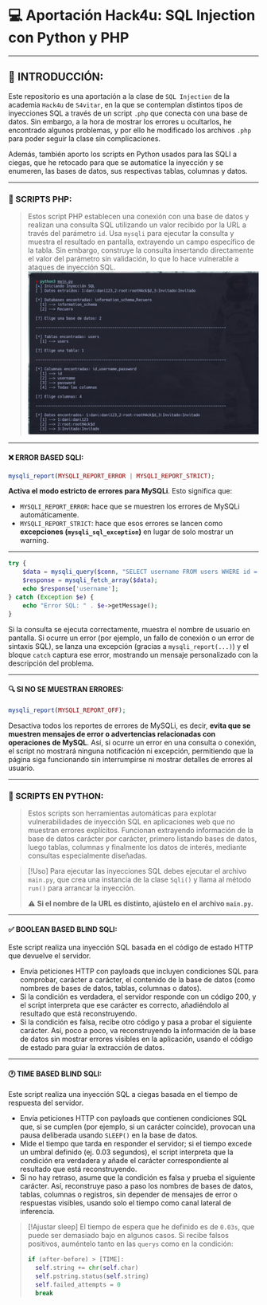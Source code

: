 # 💻 Aportación Hack4u: SQL Injection con Python y PHP
***
## 🧮 INTRODUCCIÓN:
Este repositorio es una aportación a la clase de `SQL Injection` de la academia `Hack4u` de `S4vitar`, en la que se contemplan distintos tipos de inyecciones SQL a través de un script `.php` que conecta con una base de datos. Sin embargo, a la hora de mostrar los errores u ocultarlos, he encontrado algunos problemas, y por ello he modificado los archivos `.php` para poder seguir la clase sin complicaciones.

Además, también aporto los scripts en Python usados para las SQLI a ciegas, que he retocado para que se automatice la inyección y se enumeren, las bases de datos, sus respectivas tablas, columnas y datos.
***
### 📁 SCRIPTS PHP:
>Estos script PHP establecen una conexión con una base de datos y realizan una consulta SQL utilizando un valor recibido por la URL a través del parámetro `id`. Usa `mysqli` para ejecutar la consulta y muestra el resultado en pantalla, extrayendo un campo específico de la tabla. Sin embargo, construye la consulta insertando directamente el valor del parámetro sin validación, lo que lo hace vulnerable a ataques de inyección SQL.
![Logo](img/1.png)
***
#### ❌ ERROR BASED SQLI:

``` php
mysqli_report(MYSQLI_REPORT_ERROR | MYSQLI_REPORT_STRICT);
```
**Activa el modo estricto de errores para MySQLi**. Esto significa que:
- `MYSQLI_REPORT_ERROR`: hace que se muestren los errores de MySQLi automáticamente.
- `MYSQLI_REPORT_STRICT`: hace que esos errores se lancen como **excepciones (`mysqli_sql_exception`)** en lugar de solo mostrar un warning.
***
``` php
try {
    $data = mysqli_query($conn, "SELECT username FROM users WHERE id = '$id'");
    $response = mysqli_fetch_array($data);
    echo $response['username'];
} catch (Exception $e) {
    echo "Error SQL: " . $e->getMessage();
}
```
Si la consulta se ejecuta correctamente, muestra el nombre de usuario en pantalla. Si ocurre un error (por ejemplo, un fallo de conexión o un error de sintaxis SQL), se lanza una excepción (gracias a `mysqli_report(...)`) y el bloque `catch` captura ese error, mostrando un mensaje personalizado con la descripción del problema.
***
#### 🔍 SI NO SE MUESTRAN ERRORES:
``` php
mysqli_report(MYSQLI_REPORT_OFF);
```
Desactiva todos los reportes de errores de MySQLi, es decir, **evita que se muestren mensajes de error o advertencias relacionadas con operaciones de MySQL**. Así, si ocurre un error en una consulta o conexión, el script no mostrará ninguna notificación ni excepción, permitiendo que la página siga funcionando sin interrumpirse ni mostrar detalles de errores al usuario.
***
### 🐍 SCRIPTS EN PYTHON:
>Estos scripts son herramientas automáticas para explotar vulnerabilidades de inyección SQL en aplicaciones web que no muestran errores explícitos. Funcionan extrayendo información de la base de datos carácter por carácter, primero listando bases de datos, luego tablas, columnas y finalmente los datos de interés, mediante consultas especialmente diseñadas.

>[!Uso]
>Para ejecutar las inyecciones SQL debes ejecutar el archivo `main.py`, que crea una instancia de la clase `Sqli()` y llama al método `run()` para arrancar la inyección.
>
>⚠️ **Si el nombre de la URL es distinto, ajústelo en el archivo `main.py`.**


***
#### ✅ BOOLEAN BASED BLIND SQLI:
Este script realiza una inyección SQL basada en el código de estado HTTP que devuelve el servidor. 
- Envía peticiones HTTP con payloads que incluyen condiciones SQL para comprobar, carácter a carácter, el contenido de la base de datos (como nombres de bases de datos, tablas, columnas o datos). 
- Si la condición es verdadera, el servidor responde con un código 200, y el script interpreta que ese carácter es correcto, añadiéndolo al resultado que está reconstruyendo. 
- Si la condición es falsa, recibe otro código y pasa a probar el siguiente carácter. Así, poco a poco, va reconstruyendo la información de la base de datos sin mostrar errores visibles en la aplicación, usando el código de estado para guiar la extracción de datos.
***
#### 🕐 TIME BASED BLIND SQLI:
Este script realiza una inyección SQL a ciegas basada en el tiempo de respuesta del servidor.
- Envía peticiones HTTP con payloads que contienen condiciones SQL que, si se cumplen (por ejemplo, si un carácter coincide), provocan una pausa deliberada usando `SLEEP()` en la base de datos.
- Mide el tiempo que tarda en responder el servidor; si el tiempo excede un umbral definido (ej. 0.03 segundos), el script interpreta que la condición era verdadera y añade el carácter correspondiente al resultado que está reconstruyendo.
- Si no hay retraso, asume que la condición es falsa y prueba el siguiente carácter. Así, reconstruye paso a paso los nombres de bases de datos, tablas, columnas o registros, sin depender de mensajes de error o respuestas visibles, usando solo el tiempo como canal lateral de inferencia.

>[!Ajustar sleep]
>El tiempo de espera que he definido es de `0.03s`, que puede ser demasiado bajo en algunos casos. Si recibe falsos positivos, auméntelo tanto en las `querys` como en la condición:
>``` python
>if (after-before) > [TIME]:
>	self.string += chr(self.char)
>	self.pstring.status(self.string)
>	self.failed_attempts = 0
>	break
>```
